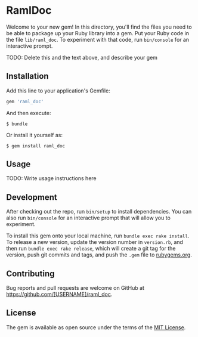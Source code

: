 # RamlDoc

Welcome to your new gem! In this directory, you'll find the files you need to be able to package up your Ruby library into a gem. Put your Ruby code in the file `lib/raml_doc`. To experiment with that code, run `bin/console` for an interactive prompt.

TODO: Delete this and the text above, and describe your gem

## Installation

Add this line to your application's Gemfile:

```ruby
gem 'raml_doc'
```

And then execute:

    $ bundle

Or install it yourself as:

    $ gem install raml_doc

## Usage

TODO: Write usage instructions here

## Development

After checking out the repo, run `bin/setup` to install dependencies. You can also run `bin/console` for an interactive prompt that will allow you to experiment.

To install this gem onto your local machine, run `bundle exec rake install`. To release a new version, update the version number in `version.rb`, and then run `bundle exec rake release`, which will create a git tag for the version, push git commits and tags, and push the `.gem` file to [rubygems.org](https://rubygems.org).

## Contributing

Bug reports and pull requests are welcome on GitHub at https://github.com/[USERNAME]/raml_doc.


## License

The gem is available as open source under the terms of the [MIT License](http://opensource.org/licenses/MIT).

